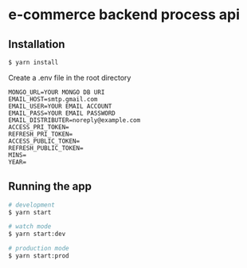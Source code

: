 # e-commerce backend process api

## Installation

```bash
$ yarn install
```

Create a .env file in the root directory

```
MONGO_URL=YOUR MONGO DB URI
EMAIL_HOST=smtp.gmail.com
EMAIL_USER=YOUR EMAIL ACCOUNT
EMAIL_PASS=YOUR EMAIL PASSWORD
EMAIL_DISTRIBUTER=noreply@example.com
ACCESS_PRI_TOKEN=
REFRESH_PRI_TOKEN=
ACCESS_PUBLIC_TOKEN=
REFRESH_PUBLIC_TOKEN=
MINS=
YEAR=

```

## Running the app

```bash
# development
$ yarn start

# watch mode
$ yarn start:dev

# production mode
$ yarn start:prod
```
